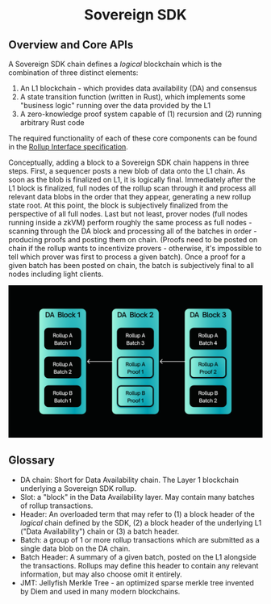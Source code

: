 <div align="center">
  <h1> Sovereign SDK </h1>
</div>

## Overview and Core APIs

A Sovereign SDK chain defines a _logical_ blockchain which is the combination of three distinct elements:

1. An L1 blockchain - which provides data availability (DA) and consensus
2. A state transition function (written in Rust), which implements some "business logic" running over the
   data provided by the L1
3. A zero-knowledge proof system capable of (1) recursion and (2) running arbitrary Rust code

The required functionality of each of these core components can be found in the [Rollup Interface specification](./interfaces).

Conceptually, adding a block to a Sovereign SDK chain happens in three steps. First, a sequencer posts a new blob of data onto
the L1 chain. As soon as the blob is finalized on L1, it is logically final. Immediately after the L1 block is finalized,
full nodes of the rollup scan through it and process all relevant data blobs in the order that they appear,
generating a new rollup state root. At this point, the block is subjectively finalized from the perspective of all full nodes.
Last but not least, prover nodes (full nodes running inside a zkVM) perform roughly the same process as full nodes -
scanning through the DA block and processing all of the batches in order - producing proofs and posting them on chain.
(Proofs need to be posted on chain if the rollup wants to incentivize provers - otherwise, it's impossible to tell
which prover was first to process a given batch).
Once a proof for a given batch has been posted on chain, the batch is subjectively final to all nodes including light clients.

![Diagram showing batches and proofs posted on an L1](./assets/SovSDK.png)

## Glossary

- DA chain: Short for Data Availability chain. The Layer 1 blockchain underlying a Sovereign SDK rollup.
- Slot: a "block" in the Data Availability layer. May contain many batches of rollup transactions.
- Header: An overloaded term that may refer to (1) a block header of the _logical_ chain defined by the SDK,
  (2) a block header of the underlying L1 ("Data Availability") chain or (3) a batch header.
- Batch: a group of 1 or more rollup transactions which are submitted as a single data blob on the DA chain.
- Batch Header: A summary of a given batch, posted on the L1 alongside the transactions. Rollups may define this header
  to contain any relevant information, but may also choose omit it entirely.
- JMT: Jellyfish Merkle Tree - an optimized sparse merkle tree invented by Diem and used in many modern blockchains.
